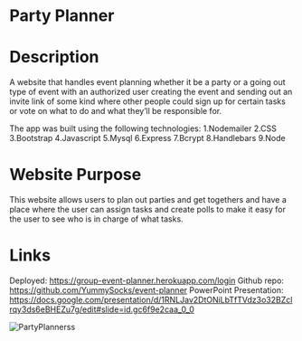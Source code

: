 # Party Planner
# Description
A website that handles event planning whether it be a party or a going out type of event with an authorized user creating the event and sending out an invite link of some kind where other people could sign up for certain tasks or vote on what to do and what they’ll be responsible for.

The app was built using the following technologies:
1.Nodemailer
2.CSS
3.Bootstrap
4.Javascript 
5.Mysql
6.Express
7.Bcrypt
8.Handlebars
9.Node

# Website Purpose
This website allows users to plan out parties and get togethers and have a place where the user can assign tasks and create polls to make it easy for the user to see who is in charge of what tasks.  

# Links
Deployed: https://group-event-planner.herokuapp.com/login
Github repo: https://github.com/YummySocks/event-planner
PowerPoint Presentation: https://docs.google.com/presentation/d/1RNLJav2DtONiLbTfTVdz3o32BZclrqy3ds6eBHEZu7g/edit#slide=id.gc6f9e2caa_0_0

![PartyPlannerss](https://user-images.githubusercontent.com/88916382/139777969-f7db6832-fe77-4616-bcd0-241f1690560b.png)
